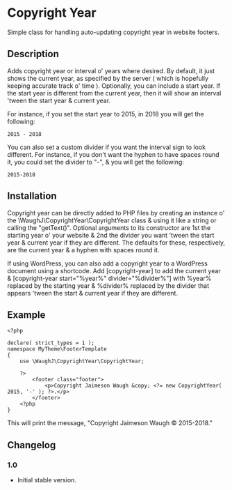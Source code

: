 Copyright Year
=========================

Simple class for handling auto-updating copyright year in website footers.


## Description

Adds copyright year or interval o' years where desired. By default, it just shows the current year, as specified by the server ( which is hopefully keeping accurate track o' time ). Optionally, you can include a start year. If the start year is different from the current year, then it will show an interval 'tween the start year & current year.

For instance, if you set the start year to 2015, in 2018 you will get the following:

`2015 - 2018`

You can also set a custom divider if you want the interval sign to look different. For instance, if you don't want the hyphen to have spaces round it, you could set the divider to "-", & you will get the following:

`2015-2018`


## Installation

Copyright year can be directly added to PHP files by creating an instance o' the \WaughJ\CopyrightYear\CopyrightYear class & using it like a string or calling the "getText()". Optional arguments to its constructor are 1st the starting year o' your website & 2nd the divider you want 'tween the start year & current year if they are different. The defaults for these, respectively, are the current year & a hyphen with spaces round it.

If using WordPress, you can also add a copyright year to a WordPress document using a shortcode. Add [copyright-year] to add the current year & [copyright-year start="%year%" divider="%divider%"] with %year% replaced by the starting year & %divider% replaced by the divider that appears 'tween the start & current year if they are different.


## Example

````
<?php

declare( strict_types = 1 );
namespace MyTheme\FooterTemplate
{
	use \WaughJ\CopyrightYear\CopyrightYear;

	?>
		<footer class="footer">
			<p>Copyright Jaimeson Waugh &copy; <?= new CopyrightYear( 2015, '-' ); ?>.</p>
		</footer>
	<?php
}
````

This will print the message, "Copyright Jaimeson Waugh © 2015-2018."


## Changelog

### 1.0
* Initial stable version.
